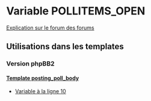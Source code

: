 # Variable POLLITEMS_OPEN
[Explication sur le forum des forums](http://forum.forumactif.com/t294113-listing-des-variables#POLLITEMS_OPEN)
## Utilisations dans les templates
### Version phpBB2
#### [Template posting_poll_body](subsilver/posting_poll_body.md)
* [Variable à la ligne 10](../subsilver/posting_poll_body.tpl#L10)